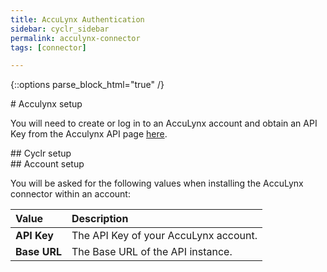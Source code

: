 ```yaml
---
title: AccuLynx Authentication
sidebar: cyclr_sidebar
permalink: acculynx-connector
tags: [connector]

---
```

{::options parse_block_html="true" /}
<section class="card py-5 my-5">
# Acculynx setup

You will need to create or log in to an AccuLynx account and obtain an API Key from the Acculynx API page [here](https://my.acculynx.com/apikeys).


</section>
<section class="card py-5 my-5">
## Cyclr setup


</section>
<section class="card py-5 my-5">
## Account setup

You will be asked for the following values when installing the AccuLynx connector within an account:

| Value        | Description                           |
| :----------- | :------------------------------------ |
| **API Key**  | The API Key of your AccuLynx account. |
| **Base URL** | The Base URL of the API instance.     |

</section>
